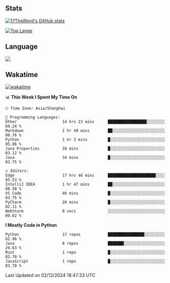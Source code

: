 ## Stats

[![17TheWord's GitHub stats](https://github-readme-stats.vercel.app/api?username=17TheWord&count_private=true&show_icons=true)](https://github.com/anuraghazra/github-readme-stats)

[![Top Langs](https://github-readme-stats.vercel.app/api/top-langs/?username=17TheWord&layout=compact&hide=html)](https://github.com/anuraghazra/github-readme-stats)

## Language

<img align="center" src="https://github-readme-stats-theword.vercel.app/api/wakatime?username=559772f0-9c03-4114-9e11-1b4b8b998e10&layout=compact&theme=dracula&hide_border=true">

## Wakatime

[![wakatime](https://wakatime.com/badge/user/559772f0-9c03-4114-9e11-1b4b8b998e10.svg)](https://wakatime.com/@559772f0-9c03-4114-9e11-1b4b8b998e10)

<!--START_SECTION:waka-->
📊 **This Week I Spent My Time On** 

```text
🕑︎ Time Zone: Asia/Shanghai

💬 Programming Languages: 
Other                    14 hrs 23 mins      █████████████████░░░░░░░░   69.24 % 
Markdown                 1 hr 49 mins        ██░░░░░░░░░░░░░░░░░░░░░░░   08.76 % 
Python                   1 hr 3 mins         █░░░░░░░░░░░░░░░░░░░░░░░░   05.06 % 
Java Properties          38 mins             █░░░░░░░░░░░░░░░░░░░░░░░░   03.12 % 
Java                     34 mins             █░░░░░░░░░░░░░░░░░░░░░░░░   02.75 % 

🔥 Editors: 
Edge                     17 hrs 46 mins      █████████████████████░░░░   85.53 % 
IntelliJ IDEA            1 hr 47 mins        ██░░░░░░░░░░░░░░░░░░░░░░░   08.58 % 
VS Code                  46 mins             █░░░░░░░░░░░░░░░░░░░░░░░░   03.75 % 
PyCharm                  26 mins             █░░░░░░░░░░░░░░░░░░░░░░░░   02.11 % 
WebStorm                 0 secs              ░░░░░░░░░░░░░░░░░░░░░░░░░   00.02 % 
```

**I Mostly Code in Python** 

```text
Python                   17 repos            ████████████████░░░░░░░░░   62.96 % 
Java                     8 repos             ███████░░░░░░░░░░░░░░░░░░   29.63 % 
Rust                     1 repo              █░░░░░░░░░░░░░░░░░░░░░░░░   03.70 % 
JavaScript               1 repo              █░░░░░░░░░░░░░░░░░░░░░░░░   03.70 % 
```




 Last Updated on 02/12/2024 18:47:33 UTC
<!--END_SECTION:waka-->
